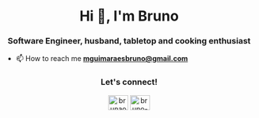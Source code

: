 
<h1 align="center">Hi 👋, I'm Bruno</h1>
<h3 align="center">Software Engineer, husband, tabletop and cooking enthusiast </h3>

- 📫 How to reach me **mguimaraesbruno@gmail.com**

<h3 align="center">Let's connect!</h3>
<p align="center">
<a href="https://twitter.com/brunaodev" target="blank"><img align="center" src="https://cdn.jsdelivr.net/npm/simple-icons@3.0.1/icons/twitter.svg" alt="brunaodev" height="30" width="40" /></a>
<a href="https://linkedin.com/in/bruno-guimaraes1" target="blank"><img align="center" src="https://cdn.jsdelivr.net/npm/simple-icons@3.0.1/icons/linkedin.svg" alt="bruno-guimaraes1" height="30" width="40" /></a>
</p>

